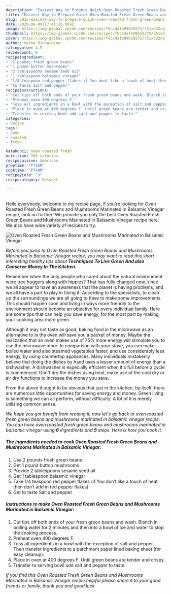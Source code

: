 ```yaml
---
description: "Easiest Way to Prepare Quick Oven Roasted Fresh Green Beans and Mushrooms Marinated in Balsamic Vinegar"
title: "Easiest Way to Prepare Quick Oven Roasted Fresh Green Beans and Mushrooms Marinated in Balsamic Vinegar"
slug: 3035-easiest-way-to-prepare-quick-oven-roasted-fresh-green-beans-and-mushrooms-marinated-in-balsamic-vinegar
date: 2020-08-09T17:41:26.069Z
image: https://img-global.cpcdn.com/recipes/f6cc4afb99b19275/751x532cq70/oven-roasted-fresh-green-beans-and-mushrooms-marinated-in-balsamic-vinegar-recipe-main-photo.jpg
thumbnail: https://img-global.cpcdn.com/recipes/f6cc4afb99b19275/751x532cq70/oven-roasted-fresh-green-beans-and-mushrooms-marinated-in-balsamic-vinegar-recipe-main-photo.jpg
cover: https://img-global.cpcdn.com/recipes/f6cc4afb99b19275/751x532cq70/oven-roasted-fresh-green-beans-and-mushrooms-marinated-in-balsamic-vinegar-recipe-main-photo.jpg
author: Verna Richardson
ratingvalue: 4.5
reviewcount: 9
recipeingredient:
- "2 pounds fresh green beans"
- "1 pound button mushrooms"
- "2 tablespoons sesame seed oil"
- "1 tablespoon balsamic vinegar"
- "1/4 teaspoon red pepper flakes if You dont like a touch of heat then dont add in red pepper flakes"
- "to taste Salt and pepper"
recipeinstructions:
- "Cut tips off both ends of your fresh green beans and wash. Blanch in boiling water for 2 minutes and then into a bowl of ice and water to stop the cooking process."
- "Preheat oven 400 degrees F."
- "Toss all ingredients in a bowl with the exception of salt and pepper. Then transfer ingredients to a parchment paper lined baking sheet (for easy cleanup)."
- "Place in oven at 400 degrees F. Until green beans are tender and crispy."
- "Transfer to serving bowl add salt and pepper to taste."
categories:
- Recipe
tags:
- oven
- roasted
- fresh

katakunci: oven roasted fresh 
nutrition: 265 calories
recipecuisine: American
preptime: "PT16M"
cooktime: "PT48M"
recipeyield: "3"
recipecategory: Dessert

---
```

<br>
Hello everybody, welcome to my recipe page, if you're looking for Oven Roasted Fresh Green Beans and Mushrooms Marinated in Balsamic Vinegar recipe, look no further! We provide you only the best Oven Roasted Fresh Green Beans and Mushrooms Marinated in Balsamic Vinegar recipe here. We also have wide variety of recipes to try.
<br>


![Oven Roasted Fresh Green Beans and Mushrooms Marinated in Balsamic Vinegar](https://img-global.cpcdn.com/recipes/f6cc4afb99b19275/751x532cq70/oven-roasted-fresh-green-beans-and-mushrooms-marinated-in-balsamic-vinegar-recipe-main-photo.jpg)

<i>Before you jump to Oven Roasted Fresh Green Beans and Mushrooms Marinated in Balsamic Vinegar recipe, you may want to read this short interesting healthy tips about 
<strong>Techniques To Live Green And also Conserve Money In The Kitchen</strong>.</i>
</br>

Remember when the only people who cared about the natural environment were tree huggers along with hippies? That has fully changed now, since we all appear to have an awareness that the planet is having problems, and we all have a part to play in fixing it. According to the specialists, to clean up the surroundings we are all going to have to make some improvements. This should happen soon and living in ways more friendly to the environment should become an objective for every individual family. Here are some tips that can help you save energy, for the most part by making your cooking area more green.

Although it may not taste as good, baking food in the microwave as an alternative to in the oven will save you a packet of money. Maybe the realization that an oven makes use of 75% more energy will stimulate you to use the microwave more. In comparison with your stove, you can make boiled water and also steamed vegetables faster, and use considerably less energy, by using countertop appliances. Many individuals mistakenly believe that doing the dishes by hand uses a lesser amount of energy than a dishwasher. A dishwasher is especially efficient when it's full before a cycle is commenced. Don't dry the dishes using heat, make use of the cool dry or air dry functions to increase the money you save.

From the above it ought to be obvious that just in the kitchen, by itself, there are numerous little opportunities for saving energy and money. Green living is something we can all perform, without difficulty. A lot of it is merely utilizing common sense.


<i>We hope you got benefit from reading it, now let's go back to oven roasted fresh green beans and mushrooms marinated in balsamic vinegar recipe. You can have oven roasted fresh green beans and mushrooms marinated in balsamic vinegar using <strong>6</strong> ingredients and <strong>5</strong> steps. Here is how you cook it.
</i>

##### The ingredients needed to cook Oven Roasted Fresh Green Beans and Mushrooms Marinated in Balsamic Vinegar:

1. Use 2 pounds fresh green beans
1. Get 1 pound button mushrooms
1. Provide 2 tablespoons sesame seed oil
1. Get 1 tablespoon balsamic vinegar
1. Take 1/4 teaspoon red pepper flakes (if You don’t like a touch of heat then don’t add in red pepper flakes)
1. Get to taste Salt and pepper


##### Instructions to make Oven Roasted Fresh Green Beans and Mushrooms Marinated in Balsamic Vinegar:

1. Cut tips off both ends of your fresh green beans and wash. Blanch in boiling water for 2 minutes and then into a bowl of ice and water to stop the cooking process.
1. Preheat oven 400 degrees F.
1. Toss all ingredients in a bowl with the exception of salt and pepper. Then transfer ingredients to a parchment paper lined baking sheet (for easy cleanup).
1. Place in oven at 400 degrees F. Until green beans are tender and crispy.
1. Transfer to serving bowl add salt and pepper to taste.


<i>If you find this Oven Roasted Fresh Green Beans and Mushrooms Marinated in Balsamic Vinegar recipe helpful please share it to your good friends or family, thank you and good luck.</i>
